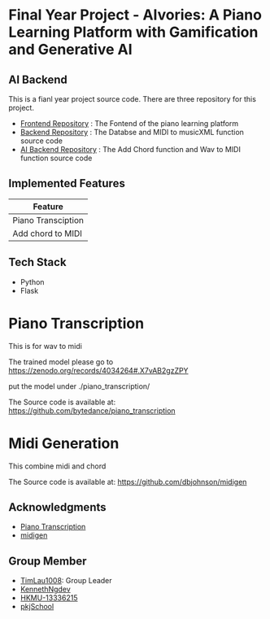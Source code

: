 # Final Year Project - AIvories: A Piano Learning Platform with Gamification and Generative AI

## AI Backend

This is a fianl year project source code. There are three repository for this project.


- [Frontend Repository](https://github.com/pkjSchool/HKMU_FYP) : The Fontend of the piano learning platform 
- [Backend Repository](https://github.com/HKMU-13336215/HKMU_FYP_API) : The Databse and MIDI to musicXML function source code
- [AI Backend Repository](https://github.com/KennethNgdev/HKMU_FYP_AI_API) : The Add Chord function and Wav to MIDI function source code

## Implemented Features

| Feature | 
|----------|
| Piano Transciption |
| Add chord to MIDI |

## Tech Stack

- Python
- Flask

# Piano Transcription

This is for wav to midi

The trained model please go to https://zenodo.org/records/4034264#.X7vAB2gzZPY

put the model under ./piano_transcription/ 

The Source code is available at: https://github.com/bytedance/piano_transcription

# Midi Generation 

This combine midi and chord

The Source code is available at: https://github.com/dbjohnson/midigen

## Acknowledgments

- [Piano Transcription](https://github.com/bytedance/piano_transcription)
- [midigen](https://github.com/dbjohnson/midigen)

## Group Member

- [TimLau1008](https://github.com/TimLau1008): Group Leader
- [KennethNgdev](https://github.com/KennethNgdev)
- [HKMU-13336215](https://github.com/HKMU-13336215)
- [pkjSchool](https://github.com/pkjSchool)